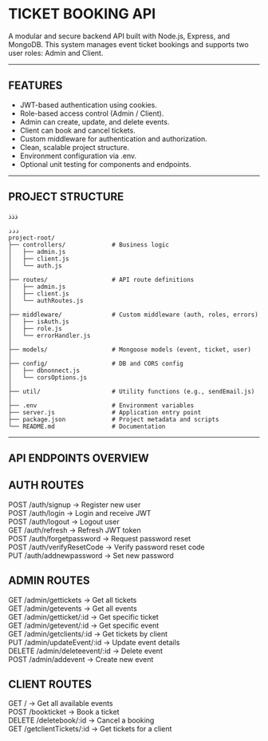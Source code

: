 TICKET BOOKING API
===================

A modular and secure backend API built with Node.js, Express, and MongoDB.
This system manages event ticket bookings and supports two user roles: Admin and Client.

------------------------
FEATURES
------------------------

- JWT-based authentication using cookies.
- Role-based access control (Admin / Client).
- Admin can create, update, and delete events.
- Client can book and cancel tickets.
- Custom middleware for authentication and authorization.
- Clean, scalable project structure.
- Environment configuration via .env.
- Optional unit testing for components and endpoints.

------------------------
PROJECT STRUCTURE
------------------------
ذذذ
```
ذذذ
project-root/
├── controllers/             # Business logic
│   ├── admin.js
│   ├── client.js
│   └── auth.js
│
├── routes/                  # API route definitions
│   ├── admin.js
│   ├── client.js
│   └── authRoutes.js
│
├── middleware/              # Custom middleware (auth, roles, errors)
│   ├── isAuth.js
│   ├── role.js
│   └── errorHandler.js
│
├── models/                  # Mongoose models (event, ticket, user)
│
├── config/                  # DB and CORS config
│   ├── dbnonnect.js
│   └── corsOptions.js
│
├── util/                    # Utility functions (e.g., sendEmail.js)
│
├── .env                     # Environment variables
├── server.js                # Application entry point
├── package.json             # Project metadata and scripts
└── README.md                # Documentation
```
------------------------
API ENDPOINTS OVERVIEW
------------------------

AUTH ROUTES
-----------
POST    /auth/signup                →  Register new user  
POST    /auth/login                 →  Login and receive JWT  
POST    /auth/logout                →  Logout user  
GET     /auth/refresh               →  Refresh JWT token  
POST    /auth/forgetpassword        →  Request password reset  
POST    /auth/verifyResetCode       →  Verify password reset code  
PUT     /auth/addnewpassword        →  Set new password  


ADMIN ROUTES
------------
GET     /admin/gettickets           →  Get all tickets  
GET     /admin/getevents            →  Get all events  
GET     /admin/getticket/:id        →  Get specific ticket  
GET     /admin/getevent/:id         →  Get specific event  
GET     /admin/getclients/:id       →  Get tickets by client  
PUT     /admin/updateEvent/:id      →  Update event details  
DELETE  /admin/deleteevent/:id      →  Delete event  
POST    /admin/addevent             →  Create new event  


CLIENT ROUTES
-------------
GET     /                          →  Get all available events  
POST    /bookticket                →  Book a ticket  
DELETE  /deletebook/:id            →  Cancel a booking  
GET     /getclientTickets/:id      →  Get tickets for a client  

